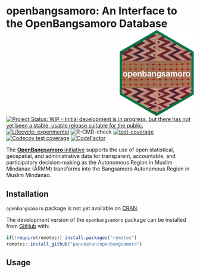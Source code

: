
<!-- README.md is generated from README.Rmd. Please edit that file -->

# openbangsamoro: An Interface to the OpenBangsamoro Database <img src="man/figures/logo.png" width="200px" align="right" />

<!-- badges: start -->

[![Project Status: WIP – Initial development is in progress, but there
has not yet been a stable, usable release suitable for the
public.](https://www.repostatus.org/badges/latest/wip.svg)](https://www.repostatus.org/#wip)
[![Lifecycle:
experimental](https://img.shields.io/badge/lifecycle-experimental-orange.svg)](https://www.tidyverse.org/lifecycle/#experimental)
![R-CMD-check](https://github.com/panukatan/openbangsamoro/workflows/R-CMD-check/badge.svg)
[![test-coverage](https://github.com/panukatan/openbangsamoro/actions/workflows/test-coverage.yaml/badge.svg)](https://github.com/panukatan/openbangsamoro/actions/workflows/test-coverage.yaml)
[![Codecov test
coverage](https://codecov.io/gh/panukatan/openbangsamoro/branch/main/graph/badge.svg)](https://codecov.io/gh/panukatan/openbangsamoro?branch=main)
[![CodeFactor](https://www.codefactor.io/repository/github/panukatan/openbangsamoro/badge)](https://www.codefactor.io/repository/github/panukatan/openbangsamoro)
<!-- badges: end -->

The [**OpenBangsamoro** initiative](https://www.openbangsamoro.com)
supports the use of open statistical, geospatial, and administrative
data for transparent, accountable, and participatory decision-making as
the Autonomous Region in Muslim Mindanao (ARMM) transforms into the
Bangsamoro Autonomous Region in Muslim Mindanao.

## Installation

<!---
You can install the released version of openbangsamoro from [CRAN](https://CRAN.R-project.org) with:

``` r
install.packages("openbangsamoro")
```
--->

`openbangsamoro` package is not yet available on
[CRAN](https://cran.r-projecdt.org).

The development version of the `openbangsamoro` package can be installed
from [GitHub](https://github.com/panukatan/openbangsamoro) with:

``` r
if(!require(remotes)) install.packages("remotes")
remotes::install_github("panukatan/openbangsamoro")
```

## Usage
